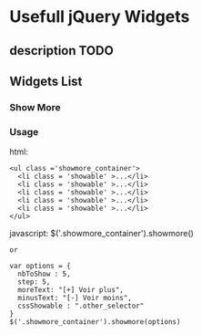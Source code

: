 # Usefull jQuery Widgets

## description TODO

## Widgets List

### Show More

### Usage

html:

    <ul class ='showmore_container'>
      <li class = 'showable' >...</li>
      <li class = 'showable' >...</li>
      <li class = 'showable' >...</li>
      <li class = 'showable' >...</li>
      <li class = 'showable' >...</li>
    </ul>

javascript:
    $('.showmore_container').showmore()

    or
    
    var options = {
      nbToShow : 5,
      step: 5,
      moreText: "[+] Voir plus",
      minusText: "[-] Voir moins",
      cssShowable : ".other_selector"
    }
    $('.showmore_container').showmore(options)
